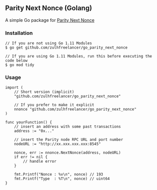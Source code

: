 ## Parity Next Nonce (Golang)

A simple Go package for [Parity Next Nonce](https://wiki.parity.io/JSONRPC-parity-module#parity_nextnonce)

### Installation

```
// If you are not using Go 1.11 Modules
$ go get github.com/zulhfreelancer/go_parity_next_nonce

// If you are using Go 1.11 Modules, run this before executing the code below
$ go mod tidy
```

### Usage

```
import (
	// Short version (implicit)
	"github.com/zulhfreelancer/go_parity_next_nonce"

	// If you prefer to make it explicit
	nnonce "github.com/zulhfreelancer/go_parity_next_nonce"
)

func yourFunction() {
	// insert an address with some past transactions
	address := "0x..."

	// insert the Parity node RPC URL and port number
	nodeURL := "http://xx.xxx.xxx.xxx:8545"

	nonce, err := nnonce.NextNonce(address, nodeURL)
	if err != nil {
		// handle error
	}

	fmt.Printf("Nonce : %v\n", nonce) // 193
	fmt.Printf("Type  : %T\n", nonce) // uint64
}
```
